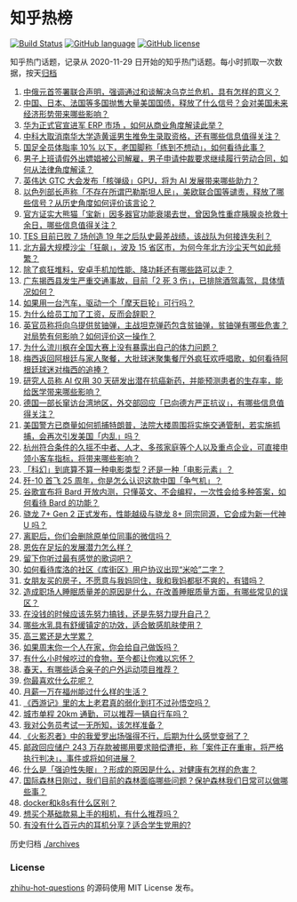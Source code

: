# 知乎热榜
[![Build Status](https://github.com/ToWeLong/zhihu-hot-questions/workflows/CI/badge.svg)](https://github.com/ToWeLong/zhihu-hot-questions/actions)
[![GitHub language](https://img.shields.io/badge/language-golang-orange.svg)](https://golang.org/)
[![GitHub license](https://img.shields.io/github/license/ToWeLong/zhihu-hot-questions)](https://github.com/ToWeLong/zhihu-hot-questions/blob/main/LICENSE)

知乎热门话题，记录从 2020-11-29 日开始的知乎热门话题。每小时抓取一次数据，按天[归档](./archives)

<!-- BEGIN -->

1. [中俄元首签署联合声明，强调通过和谈解决乌克兰危机，具有怎样的意义？](https://www.zhihu.com/question/591093326)
1. [中国、日本、法国等多国抛售大量美国国债，释放了什么信号？会对美国未来经济形势带来哪些影响？](https://www.zhihu.com/question/590937429)
1. [华为正式官宣进军 ERP 市场 ，如何从商业角度解读此举？](https://www.zhihu.com/question/590745766)
1. [中科大取消南华大学造黄谣男生推免生录取资格，还有哪些信息值得关注？](https://www.zhihu.com/question/591137211)
1. [国足全员体脂率 10% 以下，老国脚称「练到不想动」，如何看待此事？](https://www.zhihu.com/question/591004033)
1. [男子上班请假外出嫖娼被公司解雇，男子申请仲裁要求继续履行劳动合同，如何从法律角度解读？](https://www.zhihu.com/question/590969330)
1. [英伟达 GTC 大会发布「核弹级」GPU，将为 AI 发展带来哪些助力？](https://www.zhihu.com/question/591133606)
1. [以色列部长声称「不存在所谓巴勒斯坦人民」，美欧联合国等谴责，释放了哪些信号？从历史角度如何评价该言论？](https://www.zhihu.com/question/591017116)
1. [官方证实大熊猫「宝新」因多器官功能衰竭去世，曾因急性重症胰腺炎抢救十余日，哪些信息值得关注？](https://www.zhihu.com/question/590960405)
1. [TES 目前已败 7 场创造 19 年之后队史最差战绩，该战队为何接连失利？](https://www.zhihu.com/question/591047276)
1. [北方最大规模沙尘「狂飙」，波及 15 省区市，为何今年北方沙尘天气如此频繁？](https://www.zhihu.com/question/591136938)
1. [除了疯狂堆料，安卓手机加性能、降功耗还有哪些路可以走？](https://www.zhihu.com/question/591024265)
1. [广东揭西县发生严重交通事故，目前「2 死 3 伤」，已排除酒驾毒驾，具体情况如何？](https://www.zhihu.com/question/591059126)
1. [如果用一台汽车，驱动一个「摩天巨轮」可行吗？](https://www.zhihu.com/question/590930014)
1. [为什么给员工加了工资，反而会辞职？](https://www.zhihu.com/question/583705532)
1. [英官员称将向乌提供贫铀弹，主战坦克弹药包含贫铀弹，贫铀弹有哪些危害？对局势有何影响？如何评价这一操作？](https://www.zhihu.com/question/591145039)
1. [为什么流川枫在全国大赛上没有暴露出自己的体力问题？](https://www.zhihu.com/question/584538374)
1. [梅西返回阿根廷与家人聚餐，大批球迷聚集餐厅外疯狂欢呼唱歌，如何看待阿根廷球迷对梅西的追捧？](https://www.zhihu.com/question/591065531)
1. [研究人员称 AI 仅用 30 天研发出潜在抗癌新药，并能预测患者的生存率，能给医学带来哪些影响？](https://www.zhihu.com/question/590847000)
1. [德国一部长窜访台湾地区，外交部回应「已向德方严正抗议」，有哪些信息值得关注？](https://www.zhihu.com/question/591078698)
1. [美国警方已商量如何抓捕特朗普，法院大楼周围将实施交通管制，若实施抓捕，会再次引发美国「内乱」吗？](https://www.zhihu.com/question/590961772)
1. [杭州符合条件的久摇不中者、人才、多孩家庭等个人以及重点企业，可直接申领小客车指标，将带来哪些影响？](https://www.zhihu.com/question/590856876)
1. [「科幻」到底算不算一种电影类型？还是一种「电影元素」？](https://www.zhihu.com/question/521000049)
1. [歼-10 首飞 25 周年，你是怎么认识这款中国「争气机」？](https://www.zhihu.com/question/590792726)
1. [谷歌宣布将 Bard 开放内测，只懂英文、不会编程，一次性会给多种答案，如何看待 Bard 的功能？](https://www.zhihu.com/question/591126213)
1. [骁龙 7+ Gen 2 正式发布，性能越级与骁龙 8+ 同宗同源，它会成为新一代神 U 吗？](https://www.zhihu.com/question/590170955)
1. [离职后，你们会删除原单位同事的微信吗？](https://www.zhihu.com/question/589031016)
1. [恩佐在足坛的发展潜力怎么样？](https://www.zhihu.com/question/586166329)
1. [留下你听过最有感觉的歌词吧？](https://www.zhihu.com/question/590339542)
1. [如何看待库洛的社区《库街区》用户协议出现“米哈”二字？](https://www.zhihu.com/question/591094802)
1. [女朋友买的房子，不愿意与我妈同住，我和我妈都挺不爽的，有错吗？](https://www.zhihu.com/question/588238902)
1. [造成职场人睡眠质量差的原因是什么，在改善睡眠质量方面，有哪些常见的误区？](https://www.zhihu.com/question/591082052)
1. [在没钱的时候应该先努力搞钱，还是先努力提升自己？](https://www.zhihu.com/question/589341413)
1. [哪些水乳具有舒缓镇定的功效，适合敏感肌肤使用？](https://www.zhihu.com/question/588495345)
1. [高三累还是大学累？](https://www.zhihu.com/question/590662923)
1. [如果周末你一个人在家，你会给自己做饭吗？](https://www.zhihu.com/question/590524913)
1. [有什么小时候吃过的食物，至今都让你难以忘怀？](https://www.zhihu.com/question/590166440)
1. [春天，有哪些适合亲子的户外运动项目推荐？](https://www.zhihu.com/question/590740591)
1. [你最喜欢什么花呢？](https://www.zhihu.com/question/590115379)
1. [月薪一万在福州能过什么样的生活？](https://www.zhihu.com/question/40826083)
1. [《西游记》里的太上老君真的弱化到打不过孙悟空吗？](https://www.zhihu.com/question/303841631)
1. [城市单程 20km 通勤，可以推荐一辆自行车吗？](https://www.zhihu.com/question/587847965)
1. [我对公务员考试一无所知，该怎样准备？](https://www.zhihu.com/question/582099550)
1. [《火影忍者》中的我爱罗出场强得不行，后期为什么感觉变弱了？](https://www.zhihu.com/question/585489155)
1. [邮政回应储户 243 万存款被挪用要求赔偿遭拒，称「案件正在重审，将严格执行判决」，事件或将如何进展？](https://www.zhihu.com/question/591144117)
1. [什么是「强迫性失眠」？形成的原因是什么，对健康有怎样的危害？](https://www.zhihu.com/question/591080705)
1. [国际森林日刚过，我们目前的森林面临哪些问题？保护森林我们日常可以做哪些事？](https://www.zhihu.com/question/590954425)
1. [docker和k8s有什么区别？](https://www.zhihu.com/question/486862335)
1. [想买个基础款易上手的相机，有什么推荐吗？](https://www.zhihu.com/question/587832185)
1. [有没有什么百元内的耳机分享？适合学生党用的?](https://www.zhihu.com/question/587493209)

<!-- END -->

历史归档 [./archives](./archives)


### License
[zhihu-hot-questions](https://github.com/towelong/zhihu-hot-questions) 的源码使用 MIT License 发布。